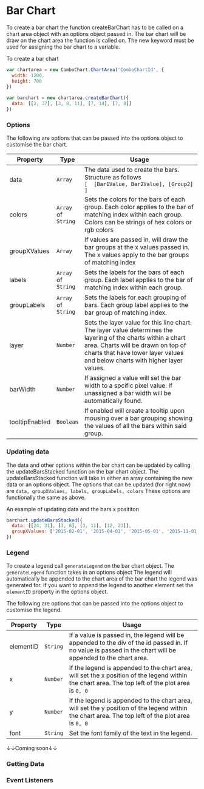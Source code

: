 # Bar Chart
To create a bar chart the function createBarChart has to be called on a chart area object with an options object passed in.
The bar chart will be draw on the chart area the function is called on.
The new keyword must be used for assigning the bar chart to a variable. 

To create a bar chart 
```javascript
var chartarea = new ComboChart.ChartArea('ComboChartId', {
  width: 1200,
  height: 700
})
    
var barchart = new chartarea.createBarChart({
  data: [[2, 37], [3, 8, 11], [7, 14], [7, 8]]
})
```

### Options
The following are options that can be passed into the options object to customise the bar chart.

Property | Type | Usage
--- | --- | ---
data | `Array` | The data used to create the bars. Structure as follows <br>`[  [Bar1Value, Bar2Value], [Group2] ] `
colors | `Array` of<br>`String` | Sets the colors for the bars of each group. Each color applies to the bar of matching index within each group. Colors can be strings of hex colors or rgb colors
groupXValues | `Array` | If values are passed in, will draw the bar groups at the x values passed in. The x values apply to the bar groups of matching index 
labels | `Array` of<br>`String` | Sets the labels for the bars of each group. Each label applies to the bar of matching index within each group.
groupLabels | `Array` of<br>`String` | Sets the labels for each grouping of bars. Each group label applies to the bar group of matching index.
layer | `Number` | Sets the layer value for this line chart. The layer value determines the layering of the charts within a chart area. Charts will be drawn on top of charts that have lower layer values and below charts with higher layer values.
barWidth | `Number` | If assigned a value will set the bar width to a spcific pixel value. If unassigned a bar width will be automatically found. 
tooltipEnabled | `Boolean` | If enabled will create a tooltip upon mousing over a bar grouping showing the values of all the bars within said group.

### Updating data 
The data and other options within the bar chart can be updated by calling the updateBarsStacked function on the bar chart object.
The updateBarsStacked function will take in either an array containing the new data or an options object.
The options that can be updated (for right now) are `data, groupXValues, labels, groupLabels, colors`
These options are functionally the same as above.

An example of updating data and the bars x posititon

```javascript
barchart.updateBarsStacked({
  data: [[24, 31], [3, 8], [3, 11], [12, 23]],
  groupXValues: ['2015-02-01', '2015-04-01', '2015-05-01', '2015-11-01'],
})
```

### Legend 
To create a legend call `generateLegend` on the bar chart object. The `generateLegend` function takes in an options object  The legend will automatically be appended to the chart area of the bar chart the legend was generated for. If you want to append the legend to another element set the `elementID` property in the options object.

The following are options that can be passed into the options object to customise the legend.

Property | Type | Usage
--- | --- | ---
elementID | `String` | If a value is passed in, the legend will be appended to the div of the id passed in. If no value is passed in the chart will be appended to the chart area.
x | `Number` | If the legend is appended to the chart area, will set the x position of the legend within the chart area. The top left of the plot area is `0, 0`
y | `Number` | If the legend is appended to the chart area, will set the y position of the legend within the chart area. The top left of the plot area is `0, 0`
font | `String` | Set the font family of the text in the legend.

↓↓Coming soon↓↓
### Getting Data
### Event Listeners
